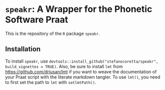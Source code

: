 # `speakr`: A Wrapper for the Phonetic Software Praat

This is the repository of the `R` package `speakr`.

## Installation

To install `speakr`, use `devtools::install_github("stefanocoretta/speakr", build_vignettes = TRUE)`.
Also, be sure to install `lmt` from <https://github.com/driusan/lmt> if you want to weave the documentation of your Praat script with the literate markdown tangler.
To use `lmt()`, you need to first set the path to `lmt` with `setlmtPath()`.
